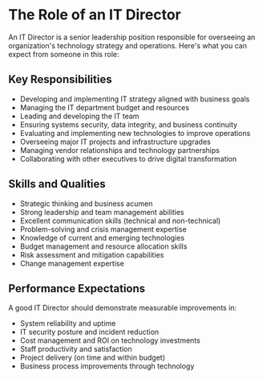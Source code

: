 # The Role of an IT Director

An IT Director is a senior leadership position responsible for overseeing an organization's technology strategy and operations. Here's what you can expect from someone in this role:

## Key Responsibilities

- Developing and implementing IT strategy aligned with business goals
- Managing the IT department budget and resources
- Leading and developing the IT team
- Ensuring systems security, data integrity, and business continuity
- Evaluating and implementing new technologies to improve operations
- Overseeing major IT projects and infrastructure upgrades
- Managing vendor relationships and technology partnerships
- Collaborating with other executives to drive digital transformation

## Skills and Qualities

- Strategic thinking and business acumen
- Strong leadership and team management abilities
- Excellent communication skills (technical and non-technical)
- Problem-solving and crisis management expertise
- Knowledge of current and emerging technologies
- Budget management and resource allocation skills
- Risk assessment and mitigation capabilities
- Change management expertise

## Performance Expectations

A good IT Director should demonstrate measurable improvements in:

- System reliability and uptime
- IT security posture and incident reduction
- Cost management and ROI on technology investments
- Staff productivity and satisfaction
- Project delivery (on time and within budget)
- Business process improvements through technology

